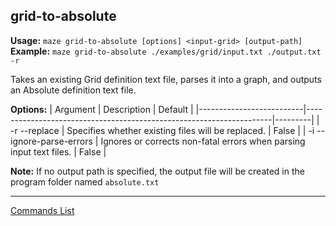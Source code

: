 ## grid-to-absolute
**Usage:** `maze grid-to-absolute [options] <input-grid> [output-path]`
**Example:** `maze grid-to-absolute ./examples/grid/input.txt ./output.txt -r`

Takes an existing Grid definition text file, parses it into a graph, and outputs an Absolute definition text file.

**Options:**
| Argument                 | Description                                                         | Default |
|--------------------------|---------------------------------------------------------------------|---------|
| -r --replace             | Specifies whether existing files will be replaced.                  | False   |
| -i --ignore-parse-errors | Ignores or corrects non-fatal errors when parsing input text files. | False   |

**Note:** If no output path is specified, the output file will be created in the program folder named `absolute.txt`

---

[Commands List](./readme.md)